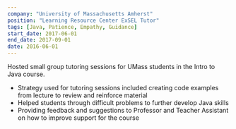 ```yaml
---
company: "University of Massachusetts Amherst"
position: "Learning Resource Center ExSEL Tutor"
tags: [Java, Patience, Empathy, Guidance]
start_date: 2017-06-01
end_date: 2017-09-01
date: 2016-06-01
---
```


Hosted small group tutoring sessions for UMass students in the Intro to Java course.
* Strategy used for tutoring sessions included creating code examples from lecture to review and reinforce material
* Helped students through difficult problems to further develop Java skills
* Providing feedback and suggestions to Professor and Teacher Assistant on how to improve support for the course